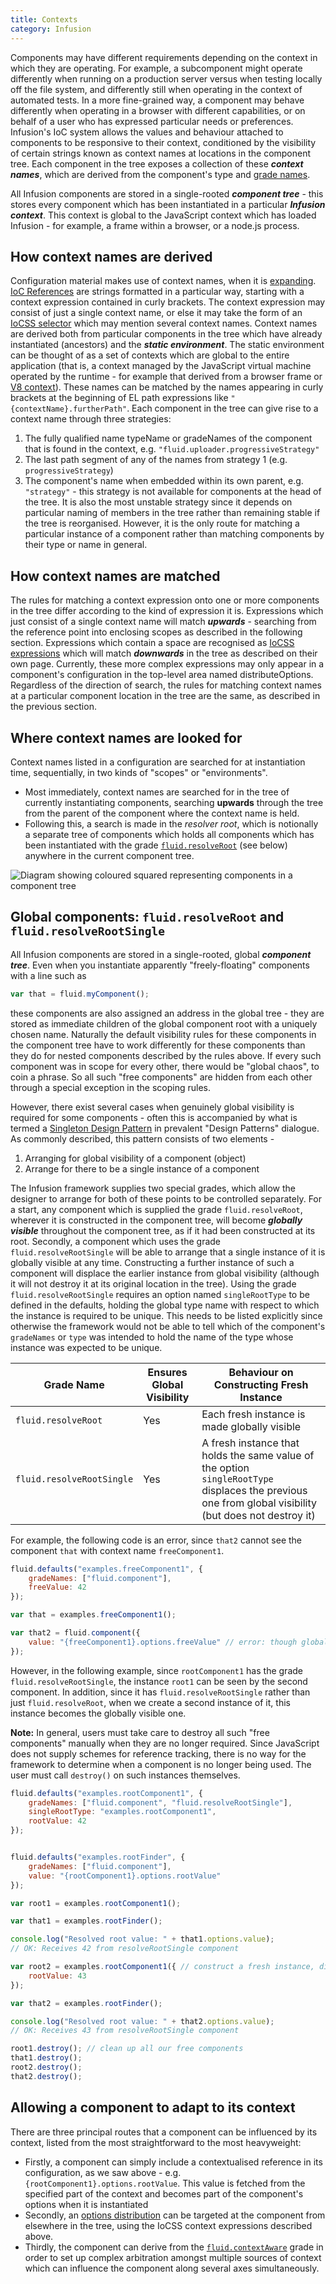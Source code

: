 ```yaml
---
title: Contexts
category: Infusion
---
```


Components may have different requirements depending on the context in which they are operating.
For example, a subcomponent might operate differently when running on a production server versus
when testing locally off the file system, and differently still when operating in the context of
automated tests. In a more fine-grained way, a component may behave differently when operating in
a browser with different capabilities, or on behalf of a user who has expressed particular needs or
preferences. Infusion's IoC system allows the values and behaviour attached to components to be
responsive to their context, conditioned by the visibility of certain strings known as context names
at locations in the component tree. Each component in the tree exposes a collection of these
__*context names*__, which are derived from the component's type and [grade names](ComponentGrades.md).

All Infusion components are stored in a single-rooted __*component tree*__ - this stores every component which
has been instantiated in a particular __*Infusion context*__. This context is global to the JavaScript context
which has loaded Infusion - for example, a frame within a browser, or a node.js process.

## How context names are derived

Configuration material makes use of context names, when it is [expanding](ExpansionOfComponentOptions.md).
[IoC References](IoCReferences.md) are strings formatted in a particular way, starting with a context
expression contained in curly brackets. The context expression may consist of just a single context name,
or else it may take the form of an [IoCSS selector](IoCSS.md) which may mention several context names.
Context names are derived both from particular components in the tree which have already instantiated
(ancestors) and the __*static environment*__. The static environment can be thought of as a set of
contexts which are global to the entire application (that is, a context managed by the JavaScript
virtual machine operated by the runtime - for example that derived from a browser frame or
[V8 context](https://developers.google.com/v8/embed#contexts)). These names can be matched by the
names appearing in curly brackets at the beginning of EL path expressions like
`"{contextName}.furtherPath"`. Each component in the tree can give rise to a context name through
three strategies:

1. The fully qualified name typeName or gradeNames of the component that is found in the context,
   e.g. `"fluid.uploader.progressiveStrategy"`
2. The last path segment of any of the names from strategy 1 (e.g. `progressiveStrategy`)
3. The component's name when embedded within its own parent, e.g. `"strategy"` - this strategy is
   not available for components at the head of the tree. It is also the most unstable strategy since
   it depends on particular naming of members in the tree rather than remaining stable if the tree is
   reorganised. However, it is the only route for matching a particular instance of a component rather
   than matching components by their type or name in general.

## How context names are matched

The rules for matching a context expression onto one or more components in the tree differ according
to the kind of expression it is. Expressions which just consist of a single context name will match
__*upwards*__ - searching from the reference point into enclosing scopes as described in the
following section. Expressions which contain a space are recognised as [IoCSS expressions](IoCSS.md)
which will match __*downwards*__ in the tree as described on their own page. Currently, these more
complex expressions may only appear in a component's configuration in the top-level area named
distributeOptions. Regardless of the direction of search, the rules for matching context names
at a particular component location in the tree are the same, as described in the previous section.

## Where context names are looked for

Context names listed in a configuration are searched for at instantiation time, sequentially,
in two kinds of "scopes" or "environments".

* Most immediately, context names are searched for in the tree of currently instantiating
  components, searching __upwards__ through the tree from the parent of the component where the context
  name is held.
* Following this, a search is made in the *resolver root*, which is notionally a separate tree
  of components which holds all components which has been instantiated with the grade
  [`fluid.resolveRoot`](#global-components-fluidresolveroot-and-fluidresolverootsingle) (see below) anywhere in the
  current component tree.

![Diagram showing coloured squared representing components in a component tree](/images/IoC-scope.svg)

## Global components: `fluid.resolveRoot` and `fluid.resolveRootSingle`

All Infusion components are stored in a single-rooted, global __*component tree*__. Even when you
instantiate apparently "freely-floating" components with a line such as

```javascript
var that = fluid.myComponent();
```

these components are also assigned an address in the global tree - they are stored as immediate children
of the global component root with a uniquely chosen name. Naturally the default visibility rules for
these components in the component tree have to work differently for these components than they do for
nested components described by the rules above. If every such component was in scope for every other, there
would be "global chaos", to coin a phrase. So all such "free components" are hidden from each other
through a special exception in the scoping rules.

However, there exist several cases when genuinely global visibility is required for some components - often
this is accompanied by what is termed a [Singleton Design Pattern](https://en.wikipedia.org/wiki/Singleton_pattern)
in prevalent "Design Patterns" dialogue. As commonly described, this pattern consists of two elements -

1. Arranging for global visibility of a component (object)
2. Arrange for there to be a single instance of a component

The Infusion framework supplies two special grades, which allow the designer to arrange for both of these
points to be controlled separately. For a start, any component which is supplied the grade `fluid.resolveRoot`,
wherever it is constructed in the component tree, will become __*globally visible*__ throughout the component
tree, as if it had been constructed at its root. Secondly, a component which uses the grade
`fluid.resolveRootSingle` will be able to arrange that a single instance of it is globally visible at any
time. Constructing a further instance of such a component will displace the earlier instance from global
visibility (although it will not destroy it at its original location in the tree). Using the grade `fluid.resolveRootSingle`
requires an option named `singleRootType` to be defined in the defaults, holding the global type name with
respect to which the instance is required to be unique. This needs to be listed explicitly since otherwise the
framework would not be able to tell which of the component's `gradeNames` or `type` was intended to hold the name of the
type whose instance was expected to be unique.

<table>
    <thead>
        <tr>
            <th>Grade Name</th>
            <th>Ensures Global Visibility</th>
            <th>Behaviour on Constructing Fresh Instance</th>
        </tr>
    </thead>
    <tbody>
        <tr>
            <td><code>fluid.resolveRoot</code></td>
            <td>Yes</td>
            <td>
                Each fresh instance is made globally visible
            </td>
        </tr>
        <tr>
            <td><code>fluid.resolveRootSingle</code></td>
            <td>Yes</td>
            <td>
                A fresh instance that holds the same value of the option <code>singleRootType</code> displaces the
                previous one from global visibility (but does not destroy it)
            </td>
        </tr>
    </tbody>
</table>

For example, the following code is an error, since `that2` cannot see the component `that` with context name `freeComponent1`.

```javascript
fluid.defaults("examples.freeComponent1", {
    gradeNames: ["fluid.component"],
    freeValue: 42
});

var that = examples.freeComponent1();

var that2 = fluid.component({
    value: "{freeComponent1}.options.freeValue" // error: though global, freeComponent1 is not resolvable
});
```

However, in the following example, since `rootComponent1` has the grade `fluid.resolveRootSingle`, the instance `root1`
can be seen by the second component. In addition, since it has `fluid.resolveRootSingle` rather than just
`fluid.resolveRoot`, when we create a second instance of it, this instance becomes the globally visible one.

<div class="infusion-docs-note">

<strong>Note:</strong> In general, users must take care to destroy all such "free components" manually when they are
no longer required. Since JavaScript does not supply schemes for reference tracking, there is no way for the
framework to determine when a component is no longer being used. The user must call `destroy()` on such instances
themselves.
</div>

```javascript
fluid.defaults("examples.rootComponent1", {
    gradeNames: ["fluid.component", "fluid.resolveRootSingle"],
    singleRootType: "examples.rootComponent1",
    rootValue: 42
});


fluid.defaults("examples.rootFinder", {
    gradeNames: ["fluid.component"],
    value: "{rootComponent1}.options.rootValue"
});

var root1 = examples.rootComponent1();

var that1 = examples.rootFinder();

console.log("Resolved root value: " + that1.options.value);
// OK: Receives 42 from resolveRootSingle component

var root2 = examples.rootComponent1({ // construct a fresh instance, displacing the original
    rootValue: 43
});

var that2 = examples.rootFinder();

console.log("Resolved root value: " + that2.options.value);
// OK: Receives 43 from resolveRootSingle component

root1.destroy(); // clean up all our free components
that1.destroy();
root2.destroy();
that2.destroy();
```

## Allowing a component to adapt to its context

There are three principal routes that a component can be influenced by its context, listed from the most straightforward
to the most heavyweight:

* Firstly, a component can simply include a contextualised reference in its configuration, as we saw above - e.g.
  `{rootComponent1}.options.rootValue`. This value is fetched from the specified part of the context and becomes part of
  the component's options when it is instantiated
* Secondly, an [options distribution](IoCSS.md) can be targeted at the component from elsewhere in the tree, using the
  IoCSS context expressions described above.
* Thirdly, the component can derive from the [`fluid.contextAware`](ContextAwareness.md) grade in order to set up
  complex arbitration amongst multiple sources of context which can influence the component along several axes
  simultaneously.
